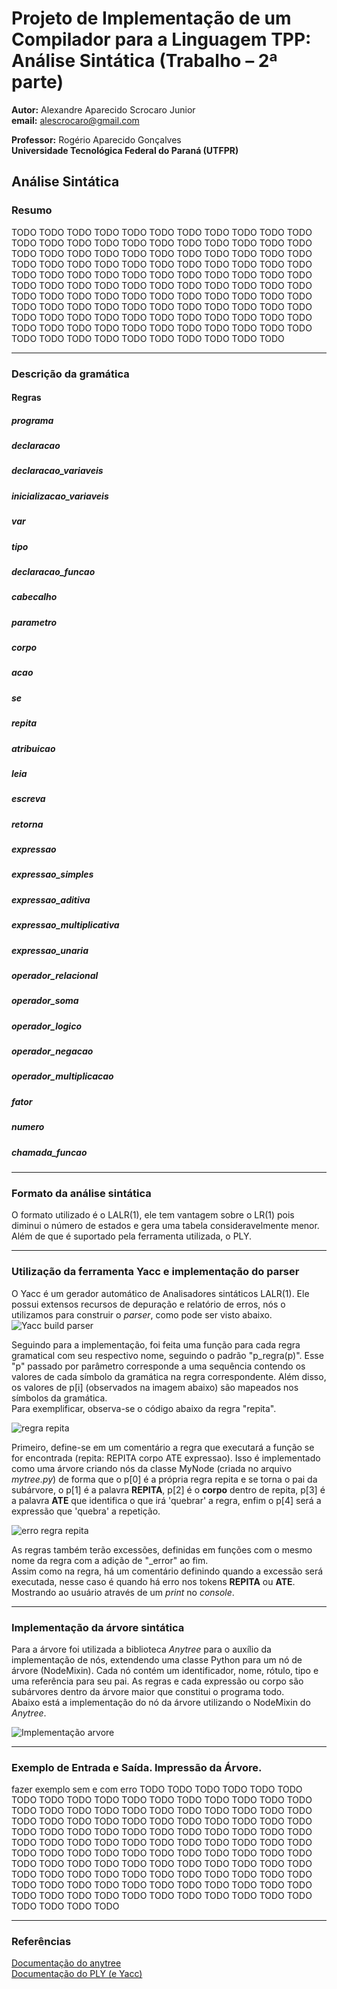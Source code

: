 # Projeto de Implementação de um Compilador para a Linguagem TPP: Análise Sintática (Trabalho – 2ª parte)

**Autor:** Alexandre Aparecido Scrocaro Junior \
**email:** alescrocaro@gmail.com

**Professor:** Rogério Aparecido Gonçalves\
**Universidade Tecnológica Federal do Paraná (UTFPR)**

## Análise Sintática

### Resumo

TODO TODO TODO TODO TODO TODO TODO TODO TODO TODO TODO TODO TODO TODO TODO TODO TODO TODO TODO TODO TODO TODO TODO TODO TODO TODO TODO TODO TODO TODO TODO TODO TODO TODO TODO TODO TODO TODO TODO TODO TODO TODO TODO TODO TODO TODO TODO TODO TODO TODO TODO TODO TODO TODO TODO TODO TODO TODO TODO TODO TODO TODO TODO TODO TODO TODO TODO TODO TODO TODO TODO TODO TODO TODO TODO TODO TODO TODO TODO TODO TODO TODO TODO TODO TODO TODO TODO TODO TODO TODO TODO TODO TODO TODO TODO TODO TODO TODO TODO TODO TODO TODO TODO TODO TODO TODO TODO TODO TODO TODO TODO TODO TODO TODO TODO TODO TODO TODO TODO TODO

---

### Descrição da gramática

#### Regras

##### programa

##### declaracao

##### declaracao_variaveis

##### inicializacao_variaveis

##### var

##### tipo

##### declaracao_funcao

##### cabecalho

##### parametro

##### corpo

##### acao

##### se

##### repita

##### atribuicao

##### leia

##### escreva

##### retorna

##### expressao

##### expressao_simples

##### expressao_aditiva

##### expressao_multiplicativa

##### expressao_unaria

##### operador_relacional

##### operador_soma

##### operador_logico

##### operador_negacao

##### operador_multiplicacao

##### fator

##### numero

##### chamada_funcao

---

### Formato da análise sintática

O formato utilizado é o LALR(1), ele tem vantagem sobre o LR(1) pois diminui o número de estados e gera uma tabela consideravelmente menor. Além de que é suportado pela ferramenta utilizada, o PLY.

---

### Utilização da ferramenta Yacc e implementação do parser

O Yacc é um gerador automático de Analisadores sintáticos LALR(1). Ele possui extensos recursos de depuração e relatório de erros, nós o utilizamos para construir o _parser_, como pode ser visto abaixo.
![Yacc build parser](https://user-images.githubusercontent.com/37521313/190282781-5931edf0-20fe-4d8d-ab6f-2ef942874786.png)

Seguindo para a implementação, foi feita uma função para cada regra gramatical com seu respectivo nome, seguindo o padrão "p_regra(p)". Esse "p" passado por parâmetro corresponde a uma sequência contendo os valores de cada símbolo da gramática na regra correspondente. Além disso, os valores de p[i] (observados na imagem abaixo) são mapeados nos símbolos da gramática.\
Para exemplificar, observa-se o código abaixo da regra "repita".

![regra repita](https://user-images.githubusercontent.com/37521313/190283852-9b4de4cb-6efc-4546-81ce-e10a2f4d0139.png)

Primeiro, define-se em um comentário a regra que executará a função se for encontrada (repita: REPITA corpo ATE expressao). Isso é implementado como uma árvore criando nós da classe MyNode (criada no arquivo _mytree.py_) de forma que o p[0] é a própria regra repita e se torna o pai da subárvore, o p[1] é a palavra **REPITA**, p[2] é o **corpo** dentro de repita, p[3] é a palavra **ATE** que identifica o que irá 'quebrar' a regra, enfim o p[4] será a expressão que 'quebra' a repetição.

![erro regra repita](https://user-images.githubusercontent.com/37521313/190283896-0cb2d28c-70a1-4271-a632-9fd4de19fdaa.png)

As regras também terão excessões, definidas em funções com o mesmo nome da regra com a adição de "\_error" ao fim. \
Assim como na regra, há um comentário definindo quando a excessão será executada, nesse caso é quando há erro nos tokens **REPITA** ou **ATE**. Mostrando ao usuário através de um _print_ no _console_.

---

### Implementação da árvore sintática

Para a árvore foi utilizada a biblioteca _Anytree_ para o auxílio da implementação de nós, extendendo uma classe Python para um nó de árvore (NodeMixin). Cada nó contém um identificador, nome, rótulo, tipo e uma referência para seu pai. As regras e cada expressão ou corpo são subárvores dentro da árvore maior que constitui o programa todo.\
Abaixo está a implementação do nó da árvore utilizando o NodeMixin do _Anytree_.

![Implementação arvore](https://user-images.githubusercontent.com/37521313/190286658-fc62ab76-573d-4a1a-bfc9-4636dc8e214d.png)

---

### Exemplo de Entrada e Saída. Impressão da Árvore.

fazer exemplo sem e com erro
TODO TODO TODO TODO TODO TODO TODO TODO TODO TODO TODO TODO TODO TODO TODO TODO TODO TODO TODO TODO TODO TODO TODO TODO TODO TODO TODO TODO TODO TODO TODO TODO TODO TODO TODO TODO TODO TODO TODO TODO TODO TODO TODO TODO TODO TODO TODO TODO TODO TODO TODO TODO TODO TODO TODO TODO TODO TODO TODO TODO TODO TODO TODO TODO TODO TODO TODO TODO TODO TODO TODO TODO TODO TODO TODO TODO TODO TODO TODO TODO TODO TODO TODO TODO TODO TODO TODO TODO TODO TODO TODO TODO TODO TODO TODO TODO TODO TODO TODO TODO TODO TODO TODO TODO TODO TODO TODO TODO TODO TODO TODO TODO TODO TODO TODO TODO TODO TODO TODO TODO

---

### Referências

[Documentação do anytree](https://anytree.readthedocs.io/en/latest/)\
[Documentação do PLY (e Yacc)](https://www.dabeaz.com/ply/ply.html)
